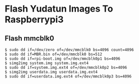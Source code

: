 Flash Yudatun Images To Raspberrypi3
========================================

Flash mmcblk0
----------------------------------------

```
$ sudo dd if=/dev/zero of=/dev/mmcblk0 bs=4096 count=4096
$ sudo dd if=MBR.bin of=/dev/mmcblk0 bs=512
$ sudo dd if=rpi-boot.img of=/dev/mmcblk0p1 bs=4096
$ simg2img system.img system.img.ext4
$ sudo dd if=system.img.ext4 of=/dev/mmcblk0p2 bs=4096
$ simg2img userdata.img userdata.img.ext4
$ sudo dd if=userdata.img.ext4 of=/dev/mmcblk0p3 bs=4096
```
